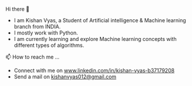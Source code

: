 Hi there 👋
- I am Kishan Vyas, a Student of Artificial intelligence & Machine learning branch from INDIA.
- I mostly work with Python.
- I am currently learning and explore Machine learning concepts with different types of algorithms.

📫 How to reach me ...
- Connect with me on www.linkedin.com/in/kishan-vyas-b37179208
- Send a mail on kishanvyas012@gmail.com

<!---
kisanvyas/kisanvyas is a ✨ special ✨ repository because its `README.md` (this file) appears on your GitHub profile.
You can click the Preview link to take a look at your changes.
--->
